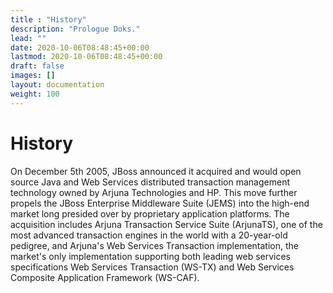 ```yaml
---
title : "History"
description: "Prologue Doks."
lead: ""
date: 2020-10-06T08:48:45+00:00
lastmod: 2020-10-06T08:48:45+00:00
draft: false
images: []
layout: documentation
weight: 100
---
```


History
=======

On December 5th 2005, JBoss announced it acquired and would open source
Java and Web Services distributed transaction management technology
owned by Arjuna Technologies and HP. This move further propels the JBoss
Enterprise Middleware Suite (JEMS) into the high-end market long
presided over by proprietary application platforms. The acquisition
includes Arjuna Transaction Service Suite (ArjunaTS), one of the most
advanced transaction engines in the world with a 20-year-old pedigree,
and Arjuna\'s Web Services Transaction implementation, the market\'s
only implementation supporting both leading web services specifications
Web Services Transaction (WS-TX) and Web Services Composite Application
Framework (WS-CAF).
